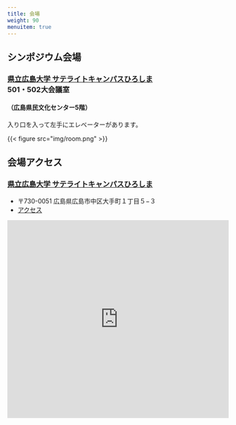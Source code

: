 ```yaml
---
title: 会場
weight: 90
menuitem: true
---
```


## シンポジウム会場

### [県立広島大学 サテライトキャンパスひろしま](https://www.pu-hiroshima.ac.jp/site/satellite/)<br>501・502大会議室
#### （広島県民文化センター5階）

入り口を入って左手にエレベーターがあります。

{{< figure src="img/room.png" >}}

## 会場アクセス

### [県立広島大学 サテライトキャンパスひろしま](https://www.pu-hiroshima.ac.jp/site/satellite/)

- 〒730-0051 広島県広島市中区大手町１丁目５−３
- [アクセス](https://www.pu-hiroshima.ac.jp/site/satellite/accessmap.html)

<iframe src="https://www.google.com/maps/embed?pb=!1m18!1m12!1m3!1d3292.267157699698!2d132.45284247573116!3d34.3945548730301!2m3!1f0!2f0!3f0!3m2!1i1024!2i768!4f13.1!3m3!1m2!1s0x355aa20c5658ea3d%3A0x826c9443f506d40b!2z44K144OG44Op44Kk44OI44Kt44Oj44Oz44OR44K544Gy44KN44GX44G-!5e0!3m2!1sja!2sjp!4v1699865448425!5m2!1sja!2sjp" width="100%" height="450" style="border:0;" allowfullscreen="" loading="lazy" referrerpolicy="no-referrer-when-downgrade"></iframe>
